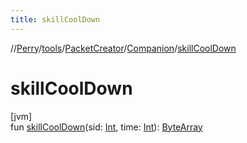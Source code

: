 ```yaml
---
title: skillCoolDown
---
```

//[Perry](../../../../index.html)/[tools](../../index.html)/[PacketCreator](../index.html)/[Companion](index.html)/[skillCoolDown](skill-cool-down.html)



# skillCoolDown



[jvm]\
fun [skillCoolDown](skill-cool-down.html)(sid: [Int](https://kotlinlang.org/api/latest/jvm/stdlib/kotlin/-int/index.html), time: [Int](https://kotlinlang.org/api/latest/jvm/stdlib/kotlin/-int/index.html)): [ByteArray](https://kotlinlang.org/api/latest/jvm/stdlib/kotlin/-byte-array/index.html)




